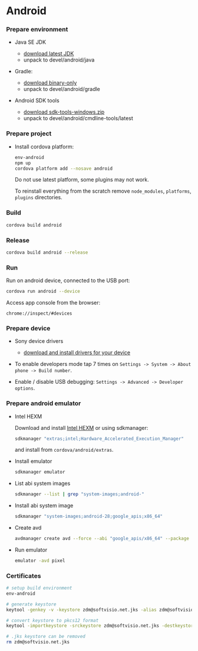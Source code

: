 # Android

### Prepare environment

- Java SE JDK

    - [download latest JDK](https://www.oracle.com/java/technologies/downloads/#jdk18-windows)
    - unpack to devel/android/java

- Gradle:

    - [download binary-only](https://gradle.org/install/#manually)
    - unpack to devel/android/gradle

- Android SDK tools
    - [download sdk-tools-windows.zip](https://developer.android.com/studio/#downloads)
    - unpack to devel/android/cmdline-tools/latest

### Prepare project

- Install cordova platform:

    ```sh
    env-android
    npm up
    cordova platform add --nosave android
    ```

    Do not use latest platform, some plugins may not work.

    To reinstall everything from the scratch remove `node_modules`, `platforms`, `plugins` directories.

### Build

```sh
cordova build android
```

### Release

```sh
cordova build android --release
```

### Run

Run on android device, connected to the USB port:

```sh
cordova run android --device
```

Access app console from the browser:

```
chrome://inspect/#devices
```

### Prepare device

- Sony device drivers

    - [download and install drivers for your device](https://developer.sony.com/develop/drivers/)

- To enable developers mode tap 7 times on `Settings -> System -> About phone -> Build number`.

- Enable / disable USB debugging: `Settings -> Advanced -> Developer options`.

### Prepare android emulator

- Intel HEXM

    Download and install [Intel HEXM](https://software.intel.com/en-us/articles/intel-hardware-accelerated-execution-manager-intel-haxm) or using sdkmanager:

    ```sh
    sdkmanager "extras;intel;Hardware_Accelerated_Execution_Manager"
    ```

    and install from `cordova/android/extras`.

- Install emulator

    ```sh
    sdkmanager emulator
    ```

- List abi system images

    ```sh
    sdkmanager --list | grep "system-images;android-"
    ```

- Install abi system image

    ```sh
    sdkmanager "system-images;android-28;google_apis;x86_64"
    ```

- Create avd

    ```sh
    avdmanager create avd --force --abi "google_apis/x86_64" --package "system-images;android-28;google_apis;x86_64" --device "pixel" --name "pixel"
    ```

- Run emulator
    ```sh
    emulator -avd pixel
    ```

### Certificates

```sh
# setup build environment
env-android

# generate keystore
keytool -genkey -v -keystore zdm@softvisio.net.jks -alias zdm@softvisio.net -keyalg RSA -keysize 2048 -validity 10000

# convert keystore to pkcs12 format
keytool -importkeystore -srckeystore zdm@softvisio.net.jks -destkeystore zdm@softvisio.net.pkcs12 -deststoretype pkcs12

# .jks keystore can be removed
rm zdm@softvisio.net.jks
```
